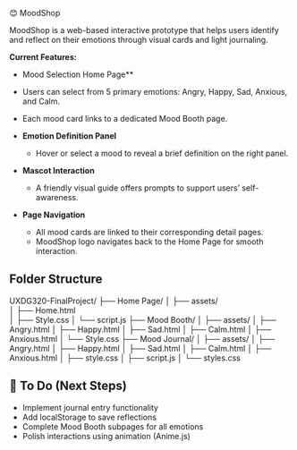  😊 MoodShop

MoodShop is a web-based interactive prototype that helps users identify and reflect on their emotions through visual cards and light journaling.

 **Current Features:**

  - Mood Selection Home Page**
  - Users can select from 5 primary emotions: Angry, Happy, Sad, Anxious, and Calm.
  - Each mood card links to a dedicated Mood Booth page.
  
- **Emotion Definition Panel**
  - Hover or select a mood to reveal a brief definition on the right panel.

- **Mascot Interaction**
  - A friendly visual guide offers prompts to support users’ self-awareness.

- **Page Navigation**
  - All mood cards are linked to their corresponding detail pages.
  - MoodShop logo navigates back to the Home Page for smooth interaction.

## Folder Structure
UXDG320-FinalProject/
├── Home Page/
│   ├── assets/             
│   ├── Home.html           
│   ├── Style.css
│   └── script.js
├── Mood Booth/
│   ├── assets/
│   ├── Angry.html
│   ├── Happy.html
│   ├── Sad.html
│   ├── Calm.html
│   ├── Anxious.html
│   └── Style.css
├── Mood Journal/
│   ├── assets/
│   ├── Angry.html
│   ├── Happy.html
│   ├── Sad.html
│   ├── Calm.html
│   ├── Anxious.html
│   ├── style.css
│   ├── script.js
│   └── styles.css

## 📌 To Do (Next Steps)

- Implement journal entry functionality
- Add localStorage to save reflections
- Complete Mood Booth subpages for all emotions
- Polish interactions using animation (Anime.js)
